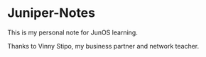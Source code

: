 # Juniper-Notes

This is my personal note for JunOS learning.

Thanks to Vinny Stipo, my business partner and network teacher.

